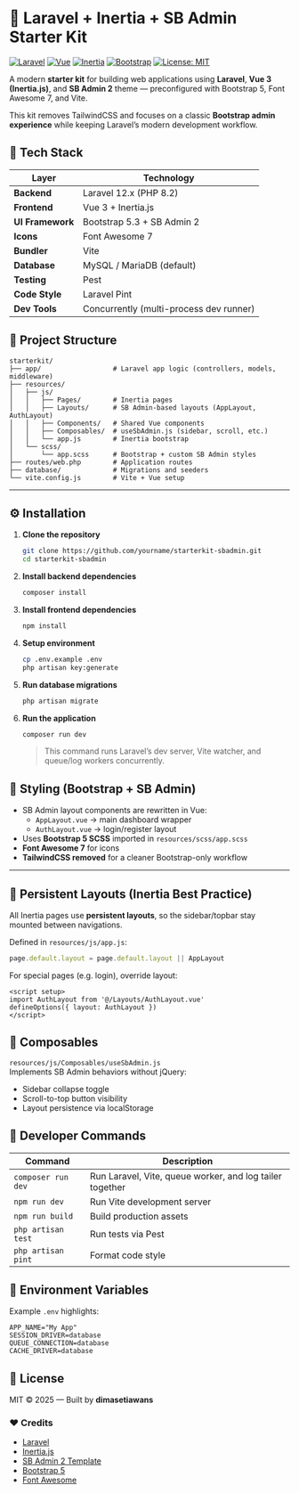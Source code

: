 # 🚀 Laravel + Inertia + SB Admin Starter Kit

[![Laravel](https://img.shields.io/badge/Laravel-12.x-FF2D20?logo=laravel&logoColor=white)](https://laravel.com)
[![Vue](https://img.shields.io/badge/Vue.js-3.x-42B883?logo=vue.js&logoColor=white)](https://vuejs.org)
[![Inertia](https://img.shields.io/badge/Inertia.js-2.x-7952B3?logo=inertia&logoColor=white)](https://inertiajs.com)
[![Bootstrap](https://img.shields.io/badge/Bootstrap-5.3-7952B3?logo=bootstrap&logoColor=white)](https://getbootstrap.com)
[![License: MIT](https://img.shields.io/badge/License-MIT-blue.svg)](LICENSE)

A modern **starter kit** for building web applications using **Laravel**, **Vue 3 (Inertia.js)**, and **SB Admin 2** theme — preconfigured with Bootstrap 5, Font Awesome 7, and Vite.

This kit removes TailwindCSS and focuses on a classic **Bootstrap admin experience** while keeping Laravel’s modern development workflow.


## 🧩 Tech Stack

| Layer | Technology |
|-------|-------------|
| **Backend** | Laravel 12.x (PHP 8.2) |
| **Frontend** | Vue 3 + Inertia.js |
| **UI Framework** | Bootstrap 5.3 + SB Admin 2 |
| **Icons** | Font Awesome 7 |
| **Bundler** | Vite |
| **Database** | MySQL / MariaDB (default) |
| **Testing** | Pest |
| **Code Style** | Laravel Pint |
| **Dev Tools** | Concurrently (multi-process dev runner) |



## 📂 Project Structure

```
starterkit/
├── app/                  # Laravel app logic (controllers, models, middleware)
├── resources/
│   ├── js/
│   │   ├── Pages/        # Inertia pages
│   │   ├── Layouts/      # SB Admin-based layouts (AppLayout, AuthLayout)
│   │   ├── Components/   # Shared Vue components
│   │   ├── Composables/  # useSbAdmin.js (sidebar, scroll, etc.)
│   │   └── app.js        # Inertia bootstrap
│   └── scss/
│       └── app.scss      # Bootstrap + custom SB Admin styles
├── routes/web.php        # Application routes
├── database/             # Migrations and seeders
└── vite.config.js        # Vite + Vue setup
```

---

## ⚙️ Installation

1. **Clone the repository**
   ```bash
   git clone https://github.com/yourname/starterkit-sbadmin.git
   cd starterkit-sbadmin
   ```

2. **Install backend dependencies**
   ```bash
   composer install
   ```

3. **Install frontend dependencies**
   ```bash
   npm install
   ```

4. **Setup environment**
   ```bash
   cp .env.example .env
   php artisan key:generate
   ```

5. **Run database migrations**
   ```bash
   php artisan migrate
   ```

6. **Run the application**
   ```bash
   composer run dev
   ```
   > This command runs Laravel’s dev server, Vite watcher, and queue/log workers concurrently.

## 🎨 Styling (Bootstrap + SB Admin)

- SB Admin layout components are rewritten in Vue:
  - `AppLayout.vue` → main dashboard wrapper  
  - `AuthLayout.vue` → login/register layout
- Uses **Bootstrap 5 SCSS** imported in `resources/scss/app.scss`
- **Font Awesome 7** for icons
- **TailwindCSS removed** for a cleaner Bootstrap-only workflow

---

## 🔁 Persistent Layouts (Inertia Best Practice)

All Inertia pages use **persistent layouts**, so the sidebar/topbar stay mounted between navigations.

Defined in `resources/js/app.js`:
```js
page.default.layout = page.default.layout || AppLayout
```

For special pages (e.g. login), override layout:
```vue
<script setup>
import AuthLayout from '@/Layouts/AuthLayout.vue'
defineOptions({ layout: AuthLayout })
</script>
```

## 🧠 Composables

`resources/js/Composables/useSbAdmin.js`  
Implements SB Admin behaviors without jQuery:

- Sidebar collapse toggle  
- Scroll-to-top button visibility  
- Layout persistence via localStorage


## 🧰 Developer Commands

| Command | Description |
|----------|-------------|
| `composer run dev` | Run Laravel, Vite, queue worker, and log tailer together |
| `npm run dev` | Run Vite development server |
| `npm run build` | Build production assets |
| `php artisan test` | Run tests via Pest |
| `php artisan pint` | Format code style |


## 🧾 Environment Variables

Example `.env` highlights:
```env
APP_NAME="My App"
SESSION_DRIVER=database
QUEUE_CONNECTION=database
CACHE_DRIVER=database
```


## 🧤 License

MIT © 2025 — Built by **dimasetiawans**


### ❤️ Credits

- [Laravel](https://laravel.com)  
- [Inertia.js](https://inertiajs.com)  
- [SB Admin 2 Template](https://startbootstrap.com/theme/sb-admin-2)  
- [Bootstrap 5](https://getbootstrap.com)  
- [Font Awesome](https://fontawesome.com)
